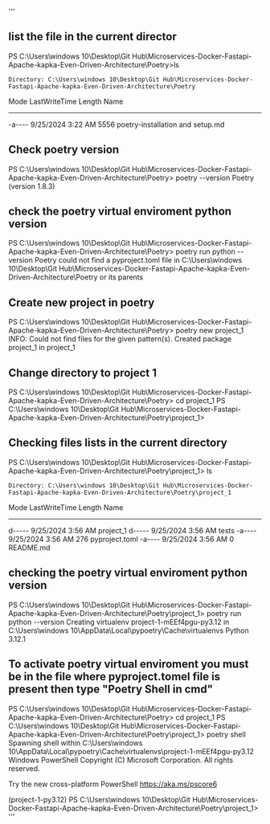 '''
## list the file in the current director ##
PS C:\Users\windows 10\Desktop\Git Hub\Microservices-Docker-Fastapi-Apache-kapka-Even-Driven-Architecture\Poetry>ls


    Directory: C:\Users\windows 10\Desktop\Git Hub\Microservices-Docker-Fastapi-Apache-kapka-Even-Driven-Architecture\Poetry


Mode                 LastWriteTime         Length Name
----                 -------------         ------ ----
-a----         9/25/2024   3:22 AM           5556 poetry-installation and setup.md

## Check poetry version ##
PS C:\Users\windows 10\Desktop\Git Hub\Microservices-Docker-Fastapi-Apache-kapka-Even-Driven-Architecture\Poetry> poetry --version
Poetry (version 1.8.3)
## check the poetry virtual enviroment python version ##
PS C:\Users\windows 10\Desktop\Git Hub\Microservices-Docker-Fastapi-Apache-kapka-Even-Driven-Architecture\Poetry> poetry run python --version
Poetry could not find a pyproject.toml file in C:\Users\windows 10\Desktop\Git Hub\Microservices-Docker-Fastapi-Apache-kapka-Even-Driven-Architecture\Poetry or its parents

## Create new project in poetry ##
PS C:\Users\windows 10\Desktop\Git Hub\Microservices-Docker-Fastapi-Apache-kapka-Even-Driven-Architecture\Poetry> poetry new project_1
INFO: Could not find files for the given pattern(s).
Created package project_1 in project_1

## Change directory to project 1 ##
PS C:\Users\windows 10\Desktop\Git Hub\Microservices-Docker-Fastapi-Apache-kapka-Even-Driven-Architecture\Poetry> cd project_1
PS C:\Users\windows 10\Desktop\Git Hub\Microservices-Docker-Fastapi-Apache-kapka-Even-Driven-Architecture\Poetry\project_1>

## Checking files lists in the current directory ##
PS C:\Users\windows 10\Desktop\Git Hub\Microservices-Docker-Fastapi-Apache-kapka-Even-Driven-Architecture\Poetry\project_1> ls


    Directory: C:\Users\windows 10\Desktop\Git Hub\Microservices-Docker-Fastapi-Apache-kapka-Even-Driven-Architecture\Poetry\project_1


Mode                 LastWriteTime         Length Name
----                 -------------         ------ ----
d-----         9/25/2024   3:56 AM                project_1
d-----         9/25/2024   3:56 AM                tests
-a----         9/25/2024   3:56 AM            276 pyproject.toml
-a----         9/25/2024   3:56 AM              0 README.md

## checking the poetry virtual enviroment python version ##
PS C:\Users\windows 10\Desktop\Git Hub\Microservices-Docker-Fastapi-Apache-kapka-Even-Driven-Architecture\Poetry\project_1> poetry run python --version
Creating virtualenv project-1-mEEf4pgu-py3.12 in C:\Users\windows 10\AppData\Local\pypoetry\Cache\virtualenvs
Python 3.12.1

## To activate poetry virtual enviroment you must be in the file where pyproject.tomel file is present then type "Poetry Shell in cmd" ##
PS C:\Users\windows 10\Desktop\Git Hub\Microservices-Docker-Fastapi-Apache-kapka-Even-Driven-Architecture\Poetry> cd project_1
PS C:\Users\windows 10\Desktop\Git Hub\Microservices-Docker-Fastapi-Apache-kapka-Even-Driven-Architecture\Poetry\project_1> poetry shell
Spawning shell within C:\Users\windows 10\AppData\Local\pypoetry\Cache\virtualenvs\project-1-mEEf4pgu-py3.12
Windows PowerShell
Copyright (C) Microsoft Corporation. All rights reserved.   

Try the new cross-platform PowerShell https://aka.ms/pscore6

(project-1-py3.12) PS C:\Users\windows 10\Desktop\Git Hub\Microservices-Docker-Fastapi-Apache-kapka-Even-Driven-Architecture\Poetry\project_1>
'''